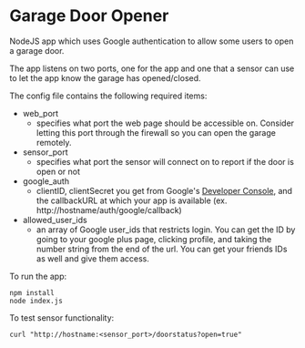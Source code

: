 # Garage Door Opener

NodeJS app which uses Google authentication to allow some users to open a garage door.

The app listens on two ports, one for the app and one that a sensor can use to let the app know the garage has opened/closed.

The config file contains the following required items:

* web_port
  * specifies what port the web page should be accessible on.  Consider letting this port through the firewall so you can open the garage remotely.
* sensor_port
  * specifies what port the sensor will connect on to report if the door is open or not
* google_auth
  * clientID, clientSecret you get from Google's [Developer Console](https://console.developers.google.com/), and the callbackURL at which your app is available (ex.       http://hostname/auth/google/callback)
* allowed_user_ids
  * an array of Google user_ids that restricts login.  You can get the ID by going to your google plus page, clicking profile, and taking the number string from the end of the url.  You can get your friends IDs as well and give them access.

To run the app:

    npm install
    node index.js

To test sensor functionality:

    curl "http://hostname:<sensor_port>/doorstatus?open=true"
